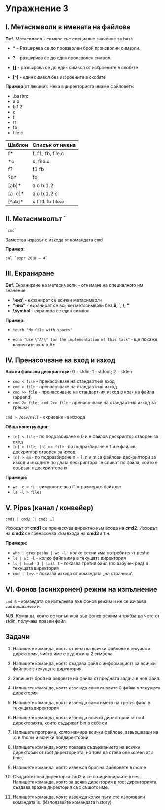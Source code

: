 ﻿# Упражнение 3

## I. Метасимволи в имената на файлове

**Def.** Метасимвол - символ със специално значение за bash

* **\*** - Разширява се до произволен брой произволни символи. 

* **?** - разширява се до един произволен символ.

* **[]** - разширява се до един символ от изброените в скобите

* **[^]** - един символ без изброените в скобите

**Пример**(от лекции): Нека в директорията имаме файловете:
- .bashrc
- a.o
- b.1.2
- c
- f
- f1
- fb
- file.c

| Шаблон | Списък от имена |
|--|--|
| f\* | f, f1, fb, file.c |
| \*c | c, file.c |
| f? | f1 fb |
| ?b\* | fb |
| [ab]\* | a.o b.1.2 |
| [a-c]\* | a.o b.1.2 c |
| [^ab]\* | c f f1 fb file.c |

## II.	Метасимволът `

	`cmd`
Замества изразът с изхода от командата cmd

**Пример**: 

	cal `expr 2018 – 4`

## III.	Екраниране

**Def.** Екраниране на метасимволи - отнемане на специалното им значение

- **'низ'** - екранират се всички метасимволи
- **"низ"** - екранират се всички метасимволи без **$, \`, \\, "**
- **\symbol** - екранира се един символ

**Пример:** 
* `touch "My file with spaces"`

* `echo "Use \"A*\" for the implementation of this task"` - ще покаже кавичките около A*

## IV.	Пренасочване на вход и изход

**Важни файлови дескриптори:** 0 - stdin; 1 - stdout; 2 - stderr

- `cmd < file` - пренасочване на стандартния вход
- `cmd > file` - пренасочване на стандартния изход
- `cmd >> file` - пренасочване на стандартния изход в края на файла (append)
- `cmd 2> file; cmd 2>> file` - пренасочване на стандартния изход за грешки

`cmd > /dev/null` - скриване на изхода  

**Обща конструкция:**
- `[n] < file` - по подразбиране е 0 и е файлов дескриптор отворен за вход
- `[n] > file; [n] >> file` - по подразбиране е 1 и е файлов дескриптор отворен за изход
- `[n] > &m` - по подразбиране n = 1. n и m са файлови дескриптори за изход и изходите по двата дескриптора се сливат по файла, който е свързан с дескриптора m

**Примери:**
* `wc -c < f1` - символите във f1 = размера в байтове
* `ls -l > files`

## V.	Pipes (канал / конвейер)

    cmd1 | cmd2 [| cmd3 …]

Изходът от **cmd1** се пренасочва директно към входа на **cmd2**. Изходът на **cmd2** се пренасочва към входа на **cmd3** и т.н.

**Примери:** 
* `who | grep pesho | wc -l` - колко сесии има потребителят pesho
* `ls | wc -l` - колко файла има в текущата директория
* `ls | head -3 | tail 1` - показва третия файл (по азбучен ред) в текущата директория
* `cmd | less` - показва изхода от командата „на страници“. 

## VI.	Фонов (асинхронен) режим на изпълнение

`cmd &` - командата се изпълнява във фонов режим и не се изчаква завършването ѝ. 

**N.B.** Команда, която се изпълнява във фонов режим и трябва да чете от stdin, получава празен файл. 

## Задачи

1. Напишете команда, която отпечатва всички файлове в текущата директория, чието име е с дължина 2 символа. 

1. Напишете команда, която създава файл с информацията за всички файлове в текущата директория.

1. Запишете броя на редовете на файла от предната задача в нов файл.

1. Напишете команда, която извежда само първите 3 файла в текущата директория

1. Напишете команда, която извежда само името на третия файл в текущата директория

1. Напишете команда, която извежда всички директории от root директорията, които съдържат bin в себе си

1. Напишете програма, която намира всички файлове, завършващи на .c в /home и всички поддиректории. 

1. Напишете команда, която показва съдържанието на всички директории от root директорията, но това да става one screen at a time.

1. Напишете команда, която извежда броя на файловете в /home

1. Създайте нова директория zad2 и се позиционирайте в нея. Напишете команда, която за всяка директория в root директорията, създава празна директория със същото име. 

1. Напишете команда, която извежда колко пъти сте използвали командата ls. (Използвайте командата history)
